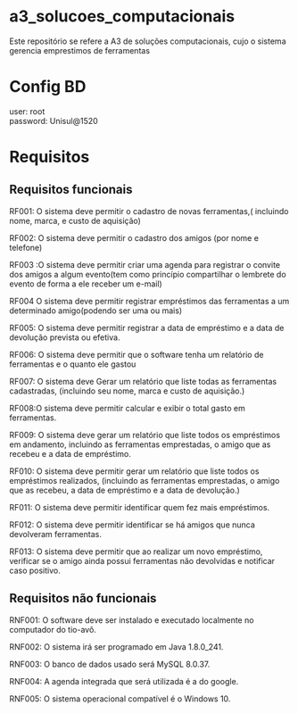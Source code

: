 # a3_solucoes_computacionais
Este repositório se refere a A3 de soluções computacionais, cujo o sistema gerencia emprestimos de ferramentas

# Config BD
user: root <br>
password: Unisul@1520

# Requisitos
## Requisitos funcionais

RF001: O sistema deve permitir o cadastro de novas ferramentas,( incluindo nome, marca,  e custo de aquisição)

RF002: O sistema deve permitir o cadastro dos amigos (por nome e
telefone)

RF003 :O sistema deve permitir criar uma agenda para registrar o convite dos amigos a algum evento(tem como princípio compartilhar o lembrete do evento de forma a ele receber um e-mail)

RF004 O sistema deve permitir registrar empréstimos das ferramentas a um determinado amigo(podendo ser uma ou mais) 

RF005: O sistema deve permitir registrar a data de empréstimo e a data de devolução prevista ou efetiva.

RF006: O sistema deve permitir que o software tenha um relatório de ferramentas e o quanto ele gastou

RF007: O sistema deve Gerar um relatório que liste todas as ferramentas cadastradas, (incluindo seu nome, marca e custo de aquisição.)

RF008:O sistema deve permitir calcular e exibir o total gasto em ferramentas.

RF009: O sistema deve gerar um relatório que liste todos os empréstimos em andamento, incluindo as ferramentas emprestadas, o amigo que as recebeu e a data de empréstimo.

RF010: O sistema deve permitir gerar um relatório que liste todos os empréstimos realizados, (incluindo as ferramentas emprestadas, o amigo que as recebeu, a data de empréstimo e a data de devolução.)

RF011: O sistema deve permitir identificar quem fez mais empréstimos.

RF012: O sistema deve permitir identificar se há amigos que nunca devolveram ferramentas.

RF013: O sistema deve permitir que ao realizar um novo empréstimo, verificar se o amigo ainda possui ferramentas não devolvidas e notificar caso positivo.

## Requisitos não funcionais

RNF001: O software deve ser instalado e executado localmente no computador do tio-avô.

RNF002: O sistema irá ser programado em Java 1.8.0_241.

RNF003: O banco de dados usado será MySQL 8.0.37.

RNF004: A agenda integrada que será utilizada é a do google.

RNF005: O sistema operacional compatível é o Windows 10.
